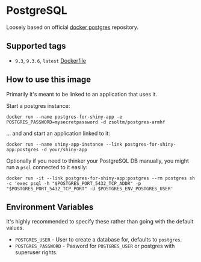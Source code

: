 PostgreSQL
==========

Loosely based on official [docker postgres](https://registry.hub.docker.com/_/postgres/) repository.

## Supported tags

+ `9.3`, `9.3.6`, `latest` [Dockerfile](https://https://github.com/zsoltm/docker/blob/postgresql/armhf/base/postgresql/Dockerfile/)

## How to use this image

Primarily it's meant to be linked to an application that uses it.

Start a postgres instance:

    docker run --name postgres-for-shiny-app -e POSTGRES_PASSWORD=mysecretpassword -d zsoltm/postgres-armhf

... and and start an application linked to it:

    docker run --name shiny-app-instance --link postgres-for-shiny-app:postgres -d your/shiny-app

Optionally if you need to thinker your PostgreSQL DB manually, you might run a `psql` connected to it easily:

    docker run -it --link postgres-for-shiny-app:postgres --rm postgres sh -c 'exec psql -h "$POSTGRES_PORT_5432_TCP_ADDR" -p "$POSTGRES_PORT_5432_TCP_PORT" -U $POSTGRES_ENV_POSTGRES_USER'

## Environment Variables

It's highly recommended to specify these rather than going with the default values.

+ `POSTGRES_USER` - User to create a database for, defaults to `postgres`.
+ `POSTGRES_PASSWORD` - Pasword for `POSTGRES_USER` or postgres with superuser rights.
